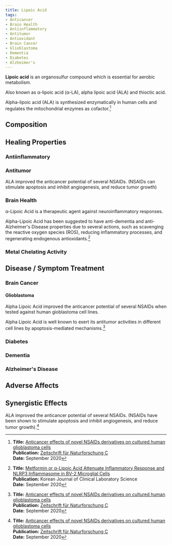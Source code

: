 ```yaml
---
title: Lipoic Acid
tags:
- Anticancer
- Brain Health
- Antiinflammatory
- Antitumor
- Antioxidant
- Brain Cancer
- Glioblastoma
- Dementia
- Diabetes
- Alzheimer's
---
```

**Lipoic acid** is an organosulfur compound which is essential for aerobic metabolism.

Also known as α-lipoic acid (α-LA), alpha lipoic acid (ALA) and thioctic acid.

Alpha-lipoic acid (ALA) is synthesized enzymatically in human cells and regulates the mitochondrial enzymes as cofactor.[^2]

## Composition

## Healing Properties

### Antiinflammatory

### Antitumor

ALA improved the anticancer potential of several NSAIDs. (NSAIDs can stimulate apoptosis and inhibit angiogenesis, and reduce tumor growth)

### Brain Health

α-Lipoic Acid is a therapeutic agent against neuroinflammatory responses.

Alpha-Lipoic Acid has been suggested to have anti-dementia and anti-Alzheimer's Disease properties due to several actions, such as scavenging the reactive oxygen species (ROS), reducing inflammatory processes, and regenerating endogenous antioxidants.[^1]

### Metal Chelating Activity

## Disease / Symptom Treatment

### Brain Cancer

#### Glioblastoma

Alpha Lipoic Acid improved the anticancer potential of several NSAIDs when tested against human gioblastoma cell lines.

Alpha Lipoic Acid is well known to exert its antitumor activities in different cell lines by apoptosis-mediated mechanisms.[^2]

### Diabetes

### Dementia

### Alzheimer's Disease

## Adverse Affects

## Synergistic Effects

ALA improved the anticancer potential of several NSAIDs. (NSAIDs have been shown to stimulate apoptosis and inhibit angiogenesis, and reduce tumor growth).[^2]

[^1]: **Title:** [Metformin or α-Lipoic Acid Attenuate Inflammatory Response and NLRP3 Inflammasome in BV-2 Microglial Cells](https://doi.org/10.15324/kjcls.2020.52.3.253)<br>
**Publication:** Korean Journal of Clinical Laboratory Science<br>
**Date:**  September 2020

[^2]: **Title:** [Anticancer effects of novel NSAIDs derivatives on cultured human glioblastoma cells](https://doi.org/10.1515/znc-2020-0093)<br>
**Publication:** [Zeitschrift für Naturforschung C](https://www.degruyter.com/view/journals/znc/znc-overview.xml)<br>
**Date:** September 2020